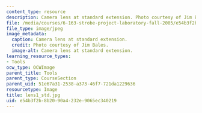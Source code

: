 ```yaml
---
content_type: resource
description: Camera lens at standard extension. Photo courtesy of Jim Bales.
file: /media/courses/6-163-strobe-project-laboratory-fall-2005/e54b3f2b8b2090a4232e9065ec340219_lens1_std.jpg
file_type: image/jpeg
image_metadata:
  caption: Camera lens at standard extension.
  credit: Photo courtesy of Jim Bales.
  image-alt: Camera lens at standard extension.
learning_resource_types:
- Tools
ocw_type: OCWImage
parent_title: Tools
parent_type: CourseSection
parent_uid: 51e67a31-2538-a373-46f7-721da1229636
resourcetype: Image
title: lens1_std.jpg
uid: e54b3f2b-8b20-90a4-232e-9065ec340219
---
```

